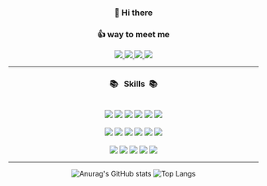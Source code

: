 <div align="center">

### 👋 Hi there

### :thumbsup: way to meet me <br>
<a href="https://www.instagram.com/_soo_min_">
<img src="https://img.shields.io/badge/_soo_min_-E4405F?style=flat&logo=instagram&logoColor=white"/>
</a>
<a href="https://www.facebook.com/profile.php?id=100002681110982">
<img src="https://img.shields.io/badge/_soo_min_-1877F2?style=flat&logo=facebook&logoColor=white"/>
</a>
<a href="https://twitter.com/soobbag">
<img src="https://img.shields.io/badge/_soo_min_-1D9BF0?style=flat&logo=Twitter&logoColor=white"/>
</a>
<a href="https://s-o-o-min.tistory.com/">
<img src="https://img.shields.io/badge/_soo_min_blog-4FC08D?style=flat&logo=&logoColor=white"/>
</a>

---

### :books: &nbsp; Skills &nbsp;:books:<br><br>
<img src="https://img.shields.io/badge/Vue-4FC08D?style=flat&logo=Vue.js&logoColor=white" />
<img src="https://img.shields.io/badge/react-61DAFB?style=flat&logo=react&logoColor=black">
<img src="https://img.shields.io/badge/vite-646CFF?style=flat&logo=vite&logoColor=black">
<img src="https://img.shields.io/badge/JavaScript-F7DF1E?style=flat&logo=JavaScript&logoColor=white" />
<img src="https://img.shields.io/badge/jQuery-0769AD?style=flat&logo=jQuery&logoColor=white" />
<img src="https://img.shields.io/badge/axios-5A29E4?style=flat&logo=axios&logoColor=white" />
<br>
<br>
<img src="https://img.shields.io/badge/Java-007396?style=flat&logo=openjdk&logoColor=white"> 
<img src="https://img.shields.io/badge/Spring-6DB33F?style=flat&logo=Spring&logoColor=white" />
<img src="https://img.shields.io/badge/springboot-6DB33F?style=flat&logo=springboot&logoColor=white">
<img src="https://img.shields.io/badge/express-000000?style=flat&logo=express&logoColor=white">
<img src="https://img.shields.io/badge/MySQL-4479A1?style=flat&logo=MySql&logoColor=white" />
<img src="https://img.shields.io/badge/firebase-FFCA28?style=flat&logo=firebase&logoColor=white">
<br>
<br>

<img src="https://img.shields.io/badge/HTML5-E34F26?style=flat&logo=HTML5&logoColor=white" />
<img src="https://img.shields.io/badge/CSS3-1572B6?style=flat&logo=CSS3&logoColor=white" />
<img src="https://img.shields.io/badge/Sass-CC6699?style=flat&logo=Sass&logoColor=white" />
<img src="https://img.shields.io/badge/Bootstrap-563D7C?style=flat&logo=bootstrap&logoColor=white" />
<img src="https://img.shields.io/badge/Vuetify-1867C0?style=flat&logo=Vuetify&logoColor=white" />
<br>


---
![Anurag's GitHub stats](https://github-readme-stats.vercel.app/api?username=SoominYim&theme=vue-dark&show_icons=true)
![Top Langs](https://github-readme-stats.vercel.app/api/top-langs/?username=SoominYim&layout=compact&theme=vue-dark)



</div>

  
<!--
**SoominYim/SoominYim** is a ✨ _special_ ✨ repository because its `README.md` (this file) appears on your GitHub profile.

Here are some ideas to get you started:

- 🔭 I’m currently working on ...
- 🌱 I’m currently learning ...
- 👯 I’m looking to collaborate on ...
- 🤔 I’m looking for help with ...
- 💬 Ask me about ...
- 📫 How to reach me: ...
- 😄 Pronouns: ...
- ⚡ Fun fact: ...
-->
